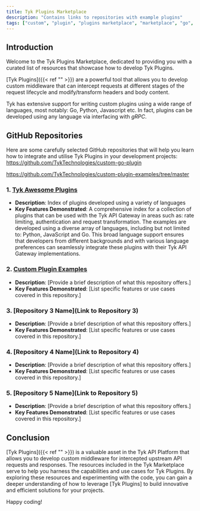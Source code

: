 ```yaml
---
title: Tyk Plugins Marketplace
description: "Contains links to repositories with example plugins"
tags: ["custom", "plugin", "plugins marketplace", "marketplace", "go", "goplugins",  "go plugin", "tyk go plugin", "golang plugin", "Python", "Javascript", "JVMS"]
---
```


## Introduction

Welcome to the Tyk Plugins Marketplace, dedicated to providing you with a curated list of resources that showcase how to develop Tyk Plugins. 

[Tyk Plugins]({{< ref "" >}}) are a powerful tool that allows you to develop custom middleware that can intercept requests at different stages of the request lifecycle and modify/transform headers and body content.

Tyk has extensive support for writing custom plugins using a wide range of languages, most notably: Go, Python, Javascript etc. In fact, plugins can be developed using any language via interfacing with *gRPC*.

## GitHub Repositories

Here are some carefully selected GitHub repositories that will help you learn how to integrate and utilise Tyk Plugins in your development projects:
https://github.com/TykTechnologies/custom-go-plugin

https://github.com/TykTechnologies/custom-plugin-examples/tree/master

### 1. [Tyk Awesome Plugins](https://github.com/TykTechnologies/tyk-awesome-plugins)
- **Description**: Index of plugins developed using a variety of languages
- **Key Features Demonstrated**: A comprehensive index for a collection of plugins that can be used with the Tyk API Gateway in areas such as: rate limiting, authentication and request transformation. The examples are developed using a diverse array of languages, including but not limited to: Python, JavaScript and Go. This broad language support ensures that developers from different backgrounds and with various language preferences can seamlessly integrate these plugins with their Tyk API Gateway implementations.


### 2. [Custom Plugin Examples](https://github.com/TykTechnologies/custom-plugin-examples/tree/master)
- **Description**: [Provide a brief description of what this repository offers.]
- **Key Features Demonstrated**: [List specific features or use cases covered in this repository.]

### 3. [Repository 3 Name](Link to Repository 3)
- **Description**: [Provide a brief description of what this repository offers.]
- **Key Features Demonstrated**: [List specific features or use cases covered in this repository.]

### 4. [Repository 4 Name](Link to Repository 4)
- **Description**: [Provide a brief description of what this repository offers.]
- **Key Features Demonstrated**: [List specific features or use cases covered in this repository.]

### 5. [Repository 5 Name](Link to Repository 5)
- **Description**: [Provide a brief description of what this repository offers.]
- **Key Features Demonstrated**: [List specific features or use cases covered in this repository.]

## Conclusion

[Tyk Plugins]({{< ref "" >}}) is a valuable asset in the Tyk API Platform that allows you to develop custom middleware for intercepted upstream API requests and responses. The resources included in the Tyk Marketplace serve to help you harness the capabilities and use cases for Tyk Plugins. By exploring these resources and experimenting with the code, you can gain a deeper understanding of how to leverage [Tyk Plugins] to build innovative and efficient solutions for your projects.

Happy coding!


